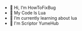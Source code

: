 - 👋 Hi, I’m HowToFixBug
- 👀 My Code Is Lua
- 🌱 I’m currently learning about lua
- 📜 I'm Scriptor YumeHub
